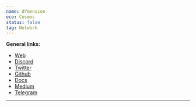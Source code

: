 ```yaml
---
name: dYmension
eco: Cosmos
status: false
tag: Network
---
```


**General links:** 
- [Web]()
- [Discord](https://discord.gg/dymension)
- [Twitter](https://twitter.com/dYmensionXYZ) 
- [Github](https://github.com/dymensionxyz)
- [Docs](https://docs.dymension.xyz/)
- [Medium](https://medium.com/@dYmensionXYZ)
- [Telegram](https://t.me/dYmensionXYZ)

***